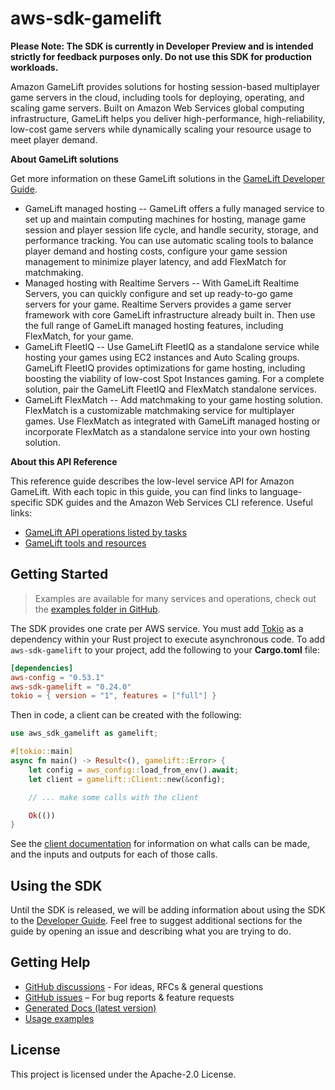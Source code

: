 # aws-sdk-gamelift

**Please Note: The SDK is currently in Developer Preview and is intended strictly for
feedback purposes only. Do not use this SDK for production workloads.**

Amazon GameLift provides solutions for hosting session-based multiplayer game servers in the cloud, including tools for deploying, operating, and scaling game servers. Built on Amazon Web Services global computing infrastructure, GameLift helps you deliver high-performance, high-reliability, low-cost game servers while dynamically scaling your resource usage to meet player demand.

__About GameLift solutions__

Get more information on these GameLift solutions in the [GameLift Developer Guide](https://docs.aws.amazon.com/gamelift/latest/developerguide/).
  - GameLift managed hosting -- GameLift offers a fully managed service to set up and maintain computing machines for hosting, manage game session and player session life cycle, and handle security, storage, and performance tracking. You can use automatic scaling tools to balance player demand and hosting costs, configure your game session management to minimize player latency, and add FlexMatch for matchmaking.
  - Managed hosting with Realtime Servers -- With GameLift Realtime Servers, you can quickly configure and set up ready-to-go game servers for your game. Realtime Servers provides a game server framework with core GameLift infrastructure already built in. Then use the full range of GameLift managed hosting features, including FlexMatch, for your game.
  - GameLift FleetIQ -- Use GameLift FleetIQ as a standalone service while hosting your games using EC2 instances and Auto Scaling groups. GameLift FleetIQ provides optimizations for game hosting, including boosting the viability of low-cost Spot Instances gaming. For a complete solution, pair the GameLift FleetIQ and FlexMatch standalone services.
  - GameLift FlexMatch -- Add matchmaking to your game hosting solution. FlexMatch is a customizable matchmaking service for multiplayer games. Use FlexMatch as integrated with GameLift managed hosting or incorporate FlexMatch as a standalone service into your own hosting solution.

__About this API Reference__

This reference guide describes the low-level service API for Amazon GameLift. With each topic in this guide, you can find links to language-specific SDK guides and the Amazon Web Services CLI reference. Useful links:
  - [GameLift API operations listed by tasks](https://docs.aws.amazon.com/gamelift/latest/developerguide/reference-awssdk.html)
  - [GameLift tools and resources](https://docs.aws.amazon.com/gamelift/latest/developerguide/gamelift-components.html)

## Getting Started

> Examples are available for many services and operations, check out the
> [examples folder in GitHub](https://github.com/awslabs/aws-sdk-rust/tree/main/examples).

The SDK provides one crate per AWS service. You must add [Tokio](https://crates.io/crates/tokio)
as a dependency within your Rust project to execute asynchronous code. To add `aws-sdk-gamelift` to
your project, add the following to your **Cargo.toml** file:

```toml
[dependencies]
aws-config = "0.53.1"
aws-sdk-gamelift = "0.24.0"
tokio = { version = "1", features = ["full"] }
```

Then in code, a client can be created with the following:

```rust
use aws_sdk_gamelift as gamelift;

#[tokio::main]
async fn main() -> Result<(), gamelift::Error> {
    let config = aws_config::load_from_env().await;
    let client = gamelift::Client::new(&config);

    // ... make some calls with the client

    Ok(())
}
```

See the [client documentation](https://docs.rs/aws-sdk-gamelift/latest/aws_sdk_gamelift/client/struct.Client.html)
for information on what calls can be made, and the inputs and outputs for each of those calls.

## Using the SDK

Until the SDK is released, we will be adding information about using the SDK to the
[Developer Guide](https://docs.aws.amazon.com/sdk-for-rust/latest/dg/welcome.html). Feel free to suggest
additional sections for the guide by opening an issue and describing what you are trying to do.

## Getting Help

* [GitHub discussions](https://github.com/awslabs/aws-sdk-rust/discussions) - For ideas, RFCs & general questions
* [GitHub issues](https://github.com/awslabs/aws-sdk-rust/issues/new/choose) – For bug reports & feature requests
* [Generated Docs (latest version)](https://awslabs.github.io/aws-sdk-rust/)
* [Usage examples](https://github.com/awslabs/aws-sdk-rust/tree/main/examples)

## License

This project is licensed under the Apache-2.0 License.

